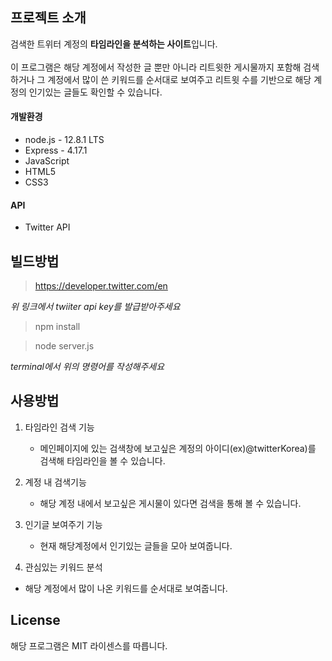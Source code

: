 ## 프로젝트 소개
  
검색한 트위터 계정의 **타임라인을 분석하는 사이트**입니다.</br>  
이 프로그램은 해당 계정에서 작성한 글 뿐만 아니라 리트윗한 게시물까지 포함해 검색하거나 
그 계정에서 많이 쓴 키워드를 순서대로 보여주고 리트윗 수를 기반으로 해당 계정의 인기있는 글들도 확인할 수 있습니다. </br>  

#### 개발환경
* node.js - 12.8.1 LTS
* Express - 4.17.1
* JavaScript
* HTML5
* CSS3

#### API
* Twitter API

## 빌드방법

> <https://developer.twitter.com/en></br>  

*위 링크에서 twiiter api key를 발급받아주세요*    
  
> npm install</br>  

> node server.js</br>  

*terminal에서 위의 명령어를 작성해주세요*    

## 사용방법

1. 타임라인 검색 기능
    * 메인페이지에 있는 검색창에 보고싶은 계정의 아이디(ex)@twitterKorea)를 검색해 타임라인을 볼 수 있습니다.  
  
    
2. 계정 내 검색기능
    * 해당 계정 내에서 보고싶은 게시물이 있다면 검색을 통해 볼 수 있습니다.
      
  
3. 인기글 보여주기 기능
    * 현재 해당계정에서 인기있는 글들을 모아 보여줍니다.

4. 관심있는 키워드 분석
  * 해당 계정에서 많이 나온 키워드를 순서대로 보여줍니다.

## License
해당 프로그램은 MIT 라이센스를 따릅니다.
